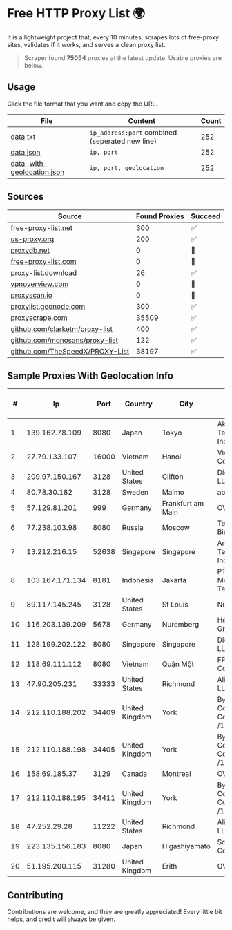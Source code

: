 
# Free HTTP Proxy List 🌍

It is a lightweight project that, every 10 minutes, scrapes lots of free-proxy sites, validates if it works, and serves a clean proxy list.


> Scraper found **75054** proxies at the latest update. Usable proxies are below.

## Usage

Click the file format that you want and copy the URL.


|File|Content|Count|
|----|-------|-----|
|[data.txt](https://raw.githubusercontent.com/themiralay/Proxy-List-World/master/data.txt)|`ip_address:port` combined (seperated new line)|252|
|[data.json](https://raw.githubusercontent.com/themiralay/Proxy-List-World/master/data.json)|`ip, port`|252|
|[data-with-geolocation.json](https://raw.githubusercontent.com/themiralay/Proxy-List-World/master/data-with-geolocation.json)|`ip, port, geolocation`|252|

## Sources

|Source|Found Proxies|Succeed|
|------|-------------|-------|
|[free-proxy-list.net](https://free-proxy-list.net)|300|✅|
|[us-proxy.org](https://www.us-proxy.org)|200|✅|
|[proxydb.net](http://proxydb.net)|0|🚫|
|[free-proxy-list.com](https://free-proxy-list.com/?page=&port=&type%5B%5D=http&type%5B%5D=https&up_time=0&search=Search)|0|🚫|
|[proxy-list.download](https://www.proxy-list.download/HTTP)|26|✅|
|[vpnoverview.com](https://vpnoverview.com/privacy/anonymous-browsing/free-proxy-servers)|0|🚫|
|[proxyscan.io](https://www.proxyscan.io)|0|🚫|
|[proxylist.geonode.com](https://proxylist.geonode.com/api/proxy-list?limit=300&page=1&sort_by=lastChecked&sort_type=desc&protocols=http,https)|300|✅|
|[proxyscrape.com](https://api.proxyscrape.com/v2/?request=displayproxies&protocol=http&timeout=10000&country=all&ssl=all&anonymity=all)|35509|✅|
|[github.com/clarketm/proxy-list](https://raw.githubusercontent.com/clarketm/proxy-list/master/proxy-list-raw.txt)|400|✅|
|[github.com/monosans/proxy-list](https://raw.githubusercontent.com/monosans/proxy-list/main/proxies/http.txt)|122|✅|
|[github.com/TheSpeedX/PROXY-List](https://raw.githubusercontent.com/TheSpeedX/PROXY-List/master/http.txt)|38197|✅|


## Sample Proxies With Geolocation Info

|#|Ip|Port|Country|City|Internet Service Provider|
|-|--|----|-------|----|-------------------------|
|1|139.162.78.109|8080|Japan|Tokyo|Akamai Technologies, Inc.|
|2|27.79.133.107|16000|Vietnam|Hanoi|Viettel Corporation|
|3|209.97.150.167|3128|United States|Clifton|DigitalOcean, LLC|
|4|80.78.30.182|3128|Sweden|Malmo|ab stract|
|5|57.129.81.201|999|Germany|Frankfurt am Main|OVH SAS|
|6|77.238.103.98|8080|Russia|Moscow|Telecom-Birzha, LLC|
|7|13.212.216.15|52638|Singapore|Singapore|Amazon Technologies Inc.|
|8|103.167.171.134|8181|Indonesia|Jakarta|PT Rajeg Media Telekomunikasi|
|9|89.117.145.245|3128|United States|St Louis|Nubes, LLC|
|10|116.203.139.209|5678|Germany|Nuremberg|Hetzner Online GmbH|
|11|128.199.202.122|8080|Singapore|Singapore|DigitalOcean, LLC|
|12|118.69.111.112|8080|Vietnam|Quận Một|FPT Telecom Company|
|13|47.90.205.231|33333|United States|Richmond|Alibaba.com LLC|
|14|212.110.188.202|34409|United Kingdom|York|Bytemark Computer Consulting Ltd /19|
|15|212.110.188.198|34405|United Kingdom|York|Bytemark Computer Consulting Ltd /19|
|16|158.69.185.37|3129|Canada|Montreal|OVH SAS|
|17|212.110.188.195|34411|United Kingdom|York|Bytemark Computer Consulting Ltd /19|
|18|47.252.29.28|11222|United States|Richmond|Alibaba Cloud LLC|
|19|223.135.156.183|8080|Japan|Higashiyamato|So-net Corporation|
|20|51.195.200.115|31280|United Kingdom|Erith|OVH SAS|



## Contributing

Contributions are welcome, and they are greatly appreciated! Every
little bit helps, and credit will always be given.

